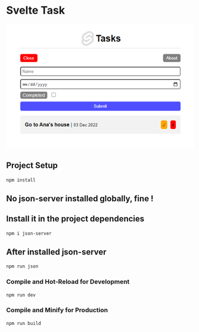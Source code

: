 # Svelte Task

![alt text](https://github.com/btkdevkh/svelte-task/blob/main/public/cover.png?raw=true)

## Project Setup

```sh
npm install
```

## No json-server installed globally, fine !
## Install it in the project dependencies

```sh
npm i json-server
```

## After installed json-server

```sh
npm run json
```

### Compile and Hot-Reload for Development

```sh
npm run dev
```

### Compile and Minify for Production

```sh
npm run build
```
